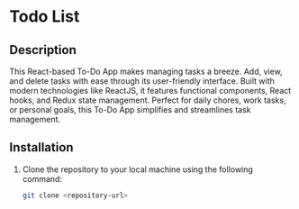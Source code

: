 # Todo List

## Description

This React-based To-Do App makes managing tasks a breeze. Add, view, and delete tasks with ease through its user-friendly interface. Built with modern technologies like ReactJS, it features functional components, React hooks, and Redux state management. Perfect for daily chores, work tasks, or personal goals, this To-Do App simplifies and streamlines task management.

## Installation

1. Clone the repository to your local machine using the following command:
   ```bash
   git clone <repository-url>
